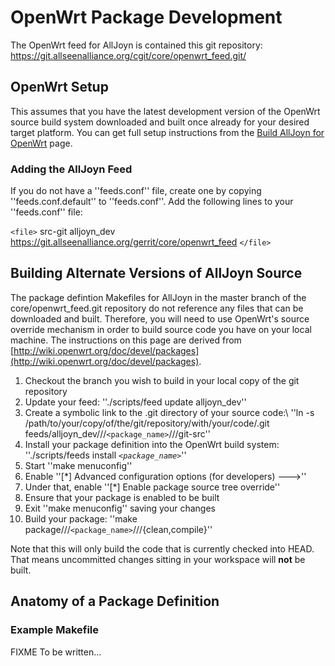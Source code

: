# OpenWrt Package Development

The OpenWrt feed for AllJoyn is contained this git repository: https://git.allseenalliance.org/cgit/core/openwrt_feed.git/

## OpenWrt Setup

This assumes that you have the latest development version of the OpenWrt source build system downloaded and built once already for your desired target platform.  You can get full setup instructions from the [Build AllJoyn for OpenWrt](build_alljoyn_for_openwrt) page.

### Adding the AllJoyn Feed

If you do not have a ''feeds.conf'' file, create one by copying ''feeds.conf.default'' to ''feeds.conf''.  Add the following lines to your ''feeds.conf'' file:

`<file>`
src-git alljoyn_dev https://git.allseenalliance.org/gerrit/core/openwrt_feed
`</file>`


## Building Alternate Versions of AllJoyn Source

The package defintion Makefiles for AllJoyn in the master branch of the core/openwrt_feed.git repository do not reference any files that can be downloaded and built.  Therefore, you will need to use OpenWrt's source override mechanism in order to build source code you have on your local machine.  The instructions on this page are derived from
[http://wiki.openwrt.org/doc/devel/packages](http://wiki.openwrt.org/doc/devel/packages).

 1.  Checkout the branch you wish to build in your local copy of the git repository
 2.  Update your feed: ''./scripts/feed update alljoyn_dev''
 3.  Create a symbolic link to the .git directory of your source code:\\ ''ln -s /path/to/your/copy/of/the/git/repository/with/your/code/.git feeds/alljoyn_dev///`<package_name>`///git-src''
 4.  Install your package definition into the OpenWrt build system: ''./scripts/feeds install *`<package_name>`*''
 5.  Start ''make menuconfig''
 6.  Enable ''[*] Advanced configuration options (for developers)  --->''
 7.  Under that, enable ''[*]   Enable package source tree override''
 8.  Ensure that your package is enabled to be built
 9.  Exit ''make menuconfig'' saving your changes
 10.  Build your package: ''make package///`<package_name>`///{clean,compile}''

Note that this will only build the code that is currently checked into HEAD.  That means uncommitted changes sitting in your workspace will **not** be built.

## Anatomy of a Package Definition

### Example Makefile

FIXME To be written...

